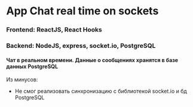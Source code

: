 # App Chat real time on sockets

### Frontend: ReactJS, React Hooks

### Backend: NodeJS, express, socket.io, PostgreSQL

#### Чат в реальном времени. Данные о сообщениях хранятся в базе данных PostgreSQL

Из минусов:
  - Не смог реализовать синхронизацию с библиотекой socket.io и бд PostgreSQL
